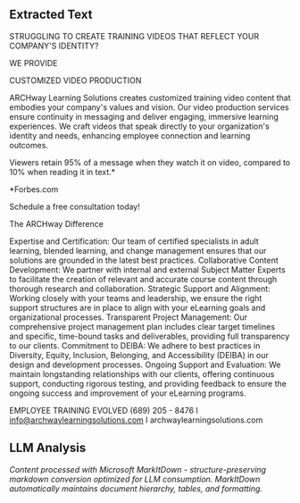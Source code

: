 ## Extracted Text
STRUGGLING TO CREATE TRAINING VIDEOS
THAT REFLECT YOUR COMPANY'S IDENTITY?

WE PROVIDE

CUSTOMIZED
VIDEO
PRODUCTION

ARCHway Learning Solutions creates
customized training video content that
embodies your company's values and vision.
Our video production services ensure
continuity in messaging and deliver
engaging, immersive learning experiences.
We craft videos that speak directly to your
organization's identity and needs, enhancing
employee connection and learning
outcomes.

Viewers retain 95% of a
message when they watch it on
video, compared to 10% when
reading it in text.*

*Forbes.com

Schedule a free consultation today!

The ARCHway Difference

Expertise and Certification:
Our team of certified specialists in adult
learning, blended learning, and change
management ensures that our solutions are
grounded in the latest best practices.
Collaborative Content Development:
We partner with internal and external Subject
Matter Experts to facilitate the creation of
relevant and accurate course content through
thorough research and collaboration.
Strategic Support and Alignment:
Working closely with your teams and
leadership, we ensure the right support
structures are in place to align with your
eLearning goals and organizational processes.
Transparent Project Management:
Our comprehensive project management
plan includes clear target timelines and
specific, time-bound tasks and deliverables,
providing full transparency to our clients.
Commitment to DEIBA:
We adhere to best practices in Diversity,
Equity, Inclusion, Belonging, and Accessibility
(DEIBA) in our design and development
processes.
Ongoing Support and Evaluation:
We maintain longstanding relationships with
our clients, offering continuous support,
conducting rigorous testing, and providing
feedback to ensure the ongoing success and
improvement of your eLearning programs.

EMPLOYEE TRAINING EVOLVED
(689) 205 - 8476  I  info@archwaylearningsolutions.com  I archwaylearningsolutions.com



## LLM Analysis
*Content processed with Microsoft MarkItDown - structure-preserving markdown conversion optimized for LLM consumption. MarkItDown automatically maintains document hierarchy, tables, and formatting.*
